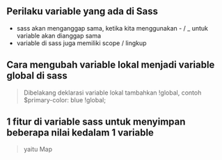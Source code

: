 ## Perilaku variable yang ada di Sass

- sass akan menganggap sama, ketika kita menggunakan - / \_ untuk variable akan dianggap sama
- variable di sass juga memiliki scope / lingkup

## Cara mengubah variable lokal menjadi variable global di sass

> Dibelakang deklarasi variable lokal tambahkan !global, contoh $primary-color: blue !global;

## 1 fitur di variable sass untuk menyimpan beberapa nilai kedalam 1 variable

> yaitu Map
